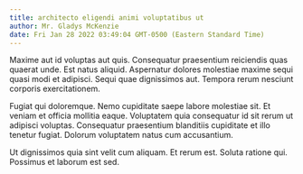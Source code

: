 ```yaml
---
title: architecto eligendi animi voluptatibus ut
author: Mr. Gladys McKenzie
date: Fri Jan 28 2022 03:49:04 GMT-0500 (Eastern Standard Time)
---
```

Maxime aut id voluptas aut quis. Consequatur praesentium reiciendis quas quaerat unde. Est natus aliquid. Aspernatur dolores molestiae maxime sequi quasi modi et adipisci. Sequi quae dignissimos aut. Tempora rerum nesciunt corporis exercitationem.

 Fugiat qui doloremque. Nemo cupiditate saepe labore molestiae sit. Et veniam et officia mollitia eaque. Voluptatem quia consequatur id sit rerum ut adipisci voluptas. Consequatur praesentium blanditiis cupiditate et illo tenetur fugiat. Dolorum voluptatem natus cum accusantium.

 Ut dignissimos quia sint velit cum aliquam. Et rerum est. Soluta ratione qui. Possimus et laborum est sed.